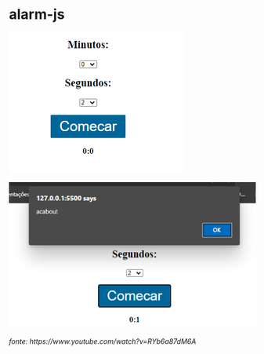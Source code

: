 # alarm-js

![Screenshot](index2.png)

![Screenshot](index3.png)

<h6>fonte: https://www.youtube.com/watch?v=RYb6a87dM6A <h6>
